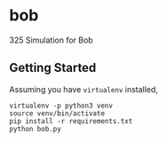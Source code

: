 # bob

325 Simulation for Bob

## Getting Started

Assuming you have `virtualenv` installed,

```
virtualenv -p python3 venv
source venv/bin/activate
pip install -r requirements.txt
python bob.py
```
